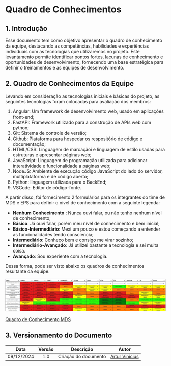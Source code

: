 # Quadro de Conhecimentos

## 1. Introdução

Esse documento tem como objetivo apresentar o quadro de conhecimento da equipe, destacando as competências, habilidades e experiências individuais com as tecnologias que utilizaremos no projeto. Este levantamento permite identificar pontos fortes, lacunas de conhecimento e oportunidades de desenvolvimento, fornecendo uma base estratégica para definir o treinamentos e as equipes de desenvolvimento.

## 2. Quadro de Conhecimentos da Equipe

Levando em consideração as tecnologias iniciais e básicas do projeto, as seguintes tecnologias foram colocadas para avaliação dos membros:

1. Angular: Um framework de desenvolvimento web, usado em aplicações front-end;
2. FastAPI: Framework utilizado para a construção de APIs web com python;
3. Git: Sistema de controle de versão;
4. Github: Plataforma para hospedar os respositório de código e documentação;
5. HTML/CSS: Linguagem de marcaçãoi e linguagem de estilo usadas para estruturas e apresentar páginas web;
6. JavaScript: Linguagem de programação utilizada para adicionar interatividade e funcionalidade a páginas web;
7. NodeJS: Ambiente de execução código JavaScript do lado do servidor, multiplataforma e de código aberto;
8. Python: linguagem utilizada para o BackEnd;
9. VSCode: Editor de código-fonte.

A partir disso, foi fornecimento 2 formulários para os integrantes do time de MDS e EPS para definir o nível de conhecimento com a seguinte legenda:

- **Nenhum Conhecimento** : Nunca ouvi falar, ou não tenho nenhum nível de conhecimento;
- **Básico**: Já ouvi falar, porém meu nível de conhecimento e bem inicial;
- **Básico-Intermediário**: Mexi um pouco e estou começando a entender as funcionalidades tendo consciencia;
- **Intermediário**: Conheço bem e consigo me virar sozinho;
- **Intermediário-Avançado**: Já utilizei bastante a tecnologia e sei muita coisa.
- **Avançado**: Sou experiente com a tecnologia. 

Dessa forma, pode ser visto abaixo os quadros de conhecimentos resultante da equipe.

![Quadro de Conhecimento MDS](../assets/Quadro_de_Conhecimento_MDS.jpg)

[Quadro de Conhecimento MDS](https://docs.google.com/spreadsheets/d/1_5or7KDGX6dye1MrN5CbT1Py95UaBFa98Dzc4lQKjy4/edit?resourcekey=&gid=1922773119#gid=1922773119)

## 3. Versionamento do Documento

| Data | Versão | Descrição | Autor |
| :-----: | :-------------: | :---------------: | :-: |
| 09/12/2024 | 1.0 | Criação do documento | [Artur Vinicius](https://github.com/ArturVinicius) |